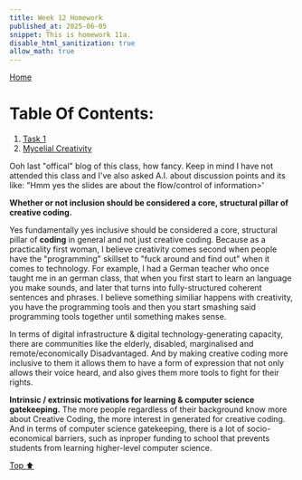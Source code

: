 ```yaml
---
title: Week 12 Homework
published_at: 2025-06-05
snippet: This is homework 11a.
disable_html_sanitization: true
allow_math: true
---
```


[Home](https://cclanchublo6.deno.dev/)

# Table Of Contents:

1. [Task 1](#task-1)
2. [Mycelial Creativity](#mycelial-creativity)

Ooh last "offical" blog of this class, how fancy. Keep in mind I have not attended this class and I've also asked A.I. about discussion points and its like: "Hmm yes the slides are about the flow/control of information>'

**Whether or not inclusion should be considered a core, structural pillar of creative coding.**

Yes fundamentally yes inclusive should be considered a core, structural pillar of **coding** in general and not just creative coding. Because as a practicality first woman, I believe creativity comes second when people have the "programming" skillset to "fuck around and find out" when it comes to technology. For example, I had a German teacher who once taught me in an german class, that when you first start to learn an language you make sounds, and later that turns into fully-structured coherent sentences and phrases. I believe something similiar happens with creativity, you have the programming tools and then you start smashing said programming tools together until something makes sense.

In terms of digital infrastructure & digital technology-generating capacity, there are communities like the elderly, disabled, marginalised and remote/economically Disadvantaged. And by making creative coding more inclusive to them it allows them to have a form of expression that not only allows their voice heard, and also gives them more tools to fight for their rights.

**Intrinsic / extrinsic motivations for learning & computer science gatekeeping.**
The more people regardless of their background know more about Creative Coding, the more interest in generated for creative coding. And in terms of computer science gatekeeping, there is a lot of socio-economical barriers, such as inproper funding to school that prevents students from learning higher-level computer science.

[Top ⬆︎](#)
